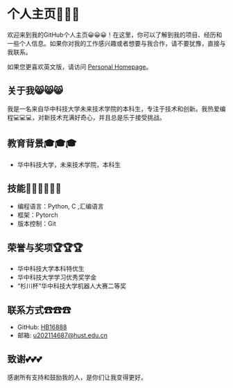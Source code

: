 # 个人主页🏡🏡🏡 

欢迎来到我的GitHub个人主页😀😀😀！在这里，你可以了解到我的项目、经历和一些个人信息。如果你对我的工作感兴趣或者想要与我合作，请不要犹豫，直接与我联系。

如果您更喜欢英文版，请访问 [Personal Homepage](README.md)。
## 关于我😸😸😸

我是一名来自华中科技大学未来技术学院的本科生，专注于技术和创新。我热爱编程💻💻💻，对新技术充满好奇心，并且总是乐于接受挑战。

## 教育背景🎓🎓🎓

- 华中科技大学，未来技术学院，本科生

## 技能👨‍💻👨‍💻👨‍💻 

- 编程语言：Python, C ,汇编语言
- 框架：Pytorch
- 版本控制：Git

## 荣誉与奖项🏆🏆🏆

- 华中科技大学本科特优生
- 华中科技大学学习优秀奖学金
- “杉川杯”华中科技大学机器人大赛二等奖

## 联系方式☎☎☎ 

- GitHub: [HB16888](https://github.com/HB16888)
- 邮箱: [u202114687@hust.edu.cn](mailto:u202114687@hust.edu.cn)

## 致谢💕💕💕 

感谢所有支持和鼓励我的人，是你们让我变得更好。
<!--
**HB16888/HB16888** is a ✨ _special_ ✨ repository because its `README.md` (this file) appears on your GitHub profile.

Here are some ideas to get you started:

- 🔭 I’m currently working on ...
- 🌱 I’m currently learning ...
- 👯 I’m looking to collaborate on ...
- 🤔 I’m looking for help with ...
- 💬 Ask me about ...
- 📫 How to reach me: ...
- 😄 Pronouns: ...
- ⚡ Fun fact: ...
-->
